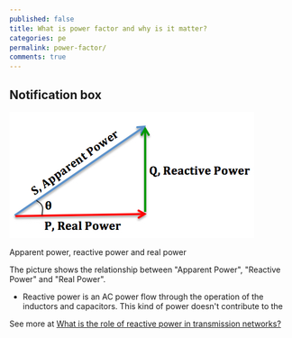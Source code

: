 ```yaml
---
published: false
title: What is power factor and why is it matter?
categories: pe
permalink: power-factor/
comments: true
---
```



## Notification box

<div class="max-w-sm mx-auto">
  <img src="/images/posts/Decreased_power_factor.jpg" alt="Power factor" class="rounded-lg shadow-lg mb-0 lg:mb-0"/>
  <p class="text-center text-sm text-gray-500">Apparent power, reactive power and real power</p>
</div>

The picture shows the relationship between "Apparent Power", "Reactive Power" and "Real Power".
- Reactive power is an AC power flow through the operation of the inductors and capacitors. This kind of power doesn't contribute to the

See more at [What is the role of reactive power in transmission networks?](https://www.reddit.com/r/askscience/comments/90q7i7/comment/e2sc27o/?utm_source=share&utm_medium=web2x&context=3)